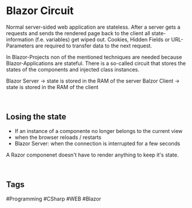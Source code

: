 # Blazor Circuit

Normal server-sided web application are stateless. After a server gets a requests and sends the rendered page back to the client all state-information (f.e. variables) get wiped out. Cookies, Hidden Fields or URL-Parameters are required to transfer data to the next request.

In Blazor-Projects non of the mentioned techniques are needed because Blazor-Applications are stateful. There is a so-called circuit that stores the states of the components and injected class instances.

Blazor Server -> state is stored in the RAM of the server
Balzor Client -> state is stored in the RAM of the client

<br>

## Losing the state

- If an instance of a componente no longer belongs to the current view
- when the browser reloads / restarts
- Blazor Server: when the connection is interrupted for a few seconds

A Razor componenet doesn't have to render anything to keep it's state.

<br>

## Tags

#Programming #CSharp #WEB #Blazor 
